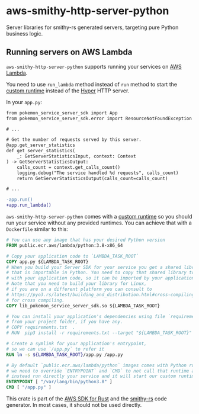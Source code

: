 # aws-smithy-http-server-python

Server libraries for smithy-rs generated servers, targeting pure Python business logic.

## Running servers on AWS Lambda

`aws-smithy-http-server-python` supports running your services on [AWS Lambda](https://aws.amazon.com/lambda/).

You need to use `run_lambda` method instead of `run` method to start
the [custom runtime](https://docs.aws.amazon.com/lambda/latest/dg/runtimes-custom.html)
instead of the [Hyper](https://hyper.rs/) HTTP server.

In your `app.py`:

```diff
from pokemon_service_server_sdk import App
from pokemon_service_server_sdk.error import ResourceNotFoundException

# ...

# Get the number of requests served by this server.
@app.get_server_statistics
def get_server_statistics(
    _: GetServerStatisticsInput, context: Context
) -> GetServerStatisticsOutput:
    calls_count = context.get_calls_count()
    logging.debug("The service handled %d requests", calls_count)
    return GetServerStatisticsOutput(calls_count=calls_count)

# ...

-app.run()
+app.run_lambda()
```

`aws-smithy-http-server-python` comes with a
[custom runtime](https://docs.aws.amazon.com/lambda/latest/dg/runtimes-custom.html)
so you should run your service without any provided runtimes.
You can achieve that with a `Dockerfile` similar to this:

```dockerfile
# You can use any image that has your desired Python version
FROM public.ecr.aws/lambda/python:3.8-x86_64

# Copy your application code to `LAMBDA_TASK_ROOT`
COPY app.py ${LAMBDA_TASK_ROOT}
# When you build your Server SDK for your service you get a shared library
# that is importable in Python. You need to copy that shared library to same folder
# with your application code, so it can be imported by your application.
# Note that you need to build your library for Linux,
# if you are on a different platform you can consult to
# https://pyo3.rs/latest/building_and_distribution.html#cross-compiling
# for cross compiling.
COPY lib_pokemon_service_server_sdk.so ${LAMBDA_TASK_ROOT}

# You can install your application's dependencies using file `requirements.txt`
# from your project folder, if you have any.
# COPY requirements.txt  .
# RUN  pip3 install -r requirements.txt --target "${LAMBDA_TASK_ROOT}"

# Create a symlink for your application's entrypoint,
# so we can use `/app.py` to refer it
RUN ln -s ${LAMBDA_TASK_ROOT}/app.py /app.py

# By default `public.ecr.aws/lambda/python` images comes with Python runtime,
# we need to override `ENTRYPOINT` and `CMD` to not call that runtime and
# instead run directly your service and it will start our custom runtime.
ENTRYPOINT [ "/var/lang/bin/python3.8" ]
CMD [ "/app.py" ]
```

<!-- anchor_start:footer -->

This crate is part of the [AWS SDK for Rust](https://awslabs.github.io/aws-sdk-rust/) and the [smithy-rs](https://github.com/awslabs/smithy-rs) code generator. In most cases, it should not be used directly.

<!-- anchor_end:footer -->
